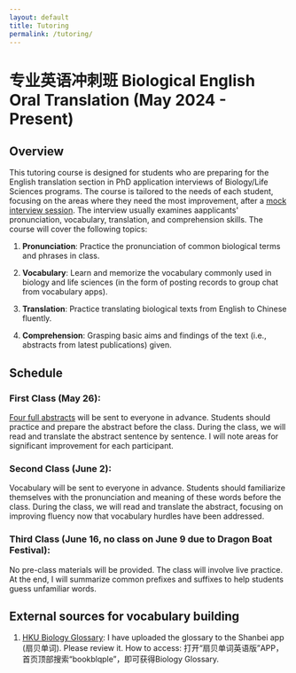 ```yaml
---
layout: default
title: Tutoring
permalink: /tutoring/
---
```


# 专业英语冲刺班 Biological English Oral Translation (May 2024 - Present)

## Overview

This tutoring course is designed for students who are preparing for the English translation section in PhD application interviews of Biology/Life Sciences programs. The course is tailored to the needs of each student, focusing on the areas where they need the most improvement, after a [mock interview session](/assets/download_files/After_mock_interview_WJY.pdf). The interview usually examines aapplicants' pronunciation, vocabulary, translation, and comprehension skills. The course will cover the following topics:

1. **Pronunciation**: Practice the pronunciation of common biological terms and phrases in class.

2. **Vocabulary**: Learn and memorize the vocabulary commonly used in biology and life sciences (in the form of posting records to group chat from vocabulary apps).

3. **Translation**: Practice translating biological texts from English to Chinese fluently.

4. **Comprehension**: Grasping basic aims and findings of the text (i.e., abstracts from latest publications) given.

## Schedule

### First Class (May 26):

[Four full abstracts](/assets/download_files/L1.pdf) will be sent to everyone in advance. Students should practice and prepare the abstract before the class. During the class, we will read and translate the abstract sentence by sentence. I will note areas for significant improvement for each participant.

### Second Class (June 2):

Vocabulary will be sent to everyone in advance. Students should familiarize themselves with the pronunciation and meaning of these words before the class. During the class, we will read and translate the abstract, focusing on improving fluency now that vocabulary hurdles have been addressed.

### Third Class (June 16, no class on June 9 due to Dragon Boat Festival):

No pre-class materials will be provided. The class will involve live practice. At the end, I will summarize common prefixes and suffixes to help students guess unfamiliar words.

## External sources for vocabulary building

1. [HKU Biology Glossary](http://www.cmi.hku.hk/Ref/Glossary/Bio/z.htm): I have uploaded the glossary to the Shanbei app (扇贝单词). Please review it. How to access: 打开“扇贝单词英语版”APP，首页顶部搜索“bookblqple”，即可获得Biology Glossary.